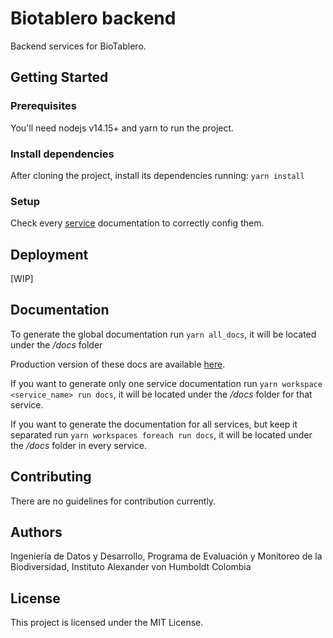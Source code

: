# Biotablero backend
Backend services for BioTablero.

## Getting Started

### Prerequisites
You'll need nodejs v14.15+ and yarn to run the project.

### Install dependencies
After cloning the project, install its dependencies running: `yarn install`

### Setup
Check every [service](./services) documentation to correctly config them.

## Deployment

[WIP]

## Documentation
To generate the global documentation run `yarn all_docs`, it will be located under the */docs* folder

Production version of these docs are available [here](https://pem-humboldt.github.io/biotablero-backend/).

If you want to generate only one service documentation run `yarn workspace <service_name> run docs`, it will be located under the */docs* folder for that service.

If you want to generate the documentation for all services, but keep it separated run `yarn workspaces foreach run docs`, it will be located under the */docs* folder in every service.

## Contributing

There are no guidelines for contribution currently.

## Authors
Ingeniería de Datos y Desarrollo, Programa de Evaluación y Monitoreo de la Biodiversidad, Instituto Alexander von Humboldt Colombia

## License
This project is licensed under the MIT License.
